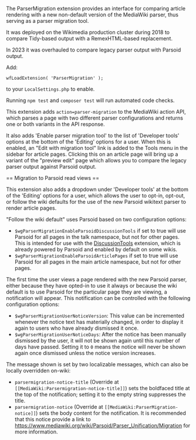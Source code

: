The ParserMigration extension provides an interface for comparing
article rendering with a new non-default version of the MediaWiki
parser, thus serving as a parser migration tool.

It was deployed on the Wikimedia production cluster during 2018 to
compare Tidy-based output with a RemexHTML-based replacement.

In 2023 it was overhauled to compare legacy parser output with
Parsoid output.

Add:
```
wfLoadExtension( 'ParserMigration' );
```
to your `LocalSettings.php` to enable.

Running `npm test` and `composer test` will run automated code checks.

This extension adds `action=parser-migration` to the MediaWiki action
API, which parses a page with two different parser configurations and
returns one or both variants in the API response.

It also adds 'Enable parser migration tool' to the list of 'Developer
tools' options at the bottom of the 'Editing' options for a user.
When this is enabled, an "Edit with migration tool" link is added to
the Tools menu in the sidebar for article pages.  Clicking this on an
article page will bring up a variant of the "preview edit" page which
allows you to compare the legacy parser output against Parsoid output.

== Migration to Parsoid read views ==

This extension also adds a dropdown under 'Developer tools' at the
bottom of the 'Editing' options for a user, which allows the user
to opt-in, opt-out, or follow the wiki defaults for the use of
the new Parsoid wikitext parser to render article pages.

"Follow the wiki default" uses Parsoid based on two configuration
options:
* `$wgParserMigrationEnableParsoidDiscussionTools` if set to true will
  use Parsoid for all pages in the talk namespace, but not for other
  pages.  This is intended for use with the
  [DiscussionTools](https://www.mediawiki.org/wiki/Extension:DiscussionTools)
  extension, which is already powered by Parsoid and enabled by
  default on some wikis.
* `$wgParserMigrationEnableParsoidArticlePages` if set to true will
  use Parsoid for all pages in the main article namespace, but not for other
  pages.

The first time the user views a page rendered with the new Parsoid
parser, either because they have opted-in to use it always or because
the wiki default is to use Parsoid for the particular page they are
viewing, a notification will appear.  This notification can be
controlled with the following configuration options:

* `$wgParserMigrationUserNoticeVersion`: This value can be incremented
whenever the notice text has materially changed, in order to display
it again to users who have already dismissed it once.
* `$wgParserMigrationUserNoticeDays`:  After the notice has been manually
dismissed by the user, it will not be shown again until this number
of days have passed.  Setting it to `0` means the notice will never
be shown again once dismissed unless the notice version increases.

The message shown is set by two localizable messages, which can also
be locally overridden on-wiki:
* `parsermigration-notice-title`
(Override at `[[MediaWiki:Parsermigration-notice-title]]`)
sets the boldfaced title at the top of the notification; setting it
to the empty string suppresses the title.
* `parsermigration-notice`
(Override at `[[MediaWiki:ParserMigration-notice]]`)
sets the body content for the notification.  It is recommended that
this notice provide a link to
https://www.mediawiki.org/wiki/Parsoid/Parser_Unification/Migration
for more information.
